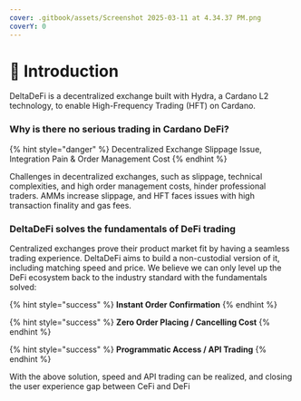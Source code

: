 ```yaml
---
cover: .gitbook/assets/Screenshot 2025-03-11 at 4.34.37 PM.png
coverY: 0
---
```


# 👋 Introduction

DeltaDeFi is a decentralized exchange built with Hydra, a Cardano L2 technology, to enable High-Frequency Trading (HFT) on Cardano.&#x20;



### Why is there no serious trading in Cardano DeFi?

{% hint style="danger" %}
Decentralized Exchange Slippage Issue, Integration Pain & Order Management Cost&#x20;
{% endhint %}

Challenges in decentralized exchanges, such as slippage, technical complexities, and high order management costs, hinder professional traders. AMMs increase slippage, and HFT faces issues with high transaction finality and gas fees.



### DeltaDeFi solves the fundamentals of DeFi trading

Centralized exchanges prove their product market fit by having a seamless trading experience. DeltaDeFi aims to build a non-custodial version of it, including matching speed and price. We believe we can only level up the DeFi ecosystem back to the industry standard with the fundamentals solved:

{% hint style="success" %}
**Instant Order Confirmation**
{% endhint %}

{% hint style="success" %}
**Zero Order Placing / Cancelling Cost**
{% endhint %}

{% hint style="success" %}
**Programmatic Access / API Trading**
{% endhint %}



With the above solution, speed and API trading can be realized, and closing the user experience gap between CeFi and DeFi
